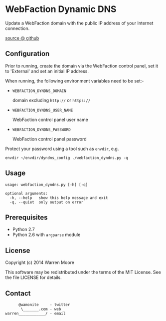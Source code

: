 # WebFaction Dynamic DNS

Update a WebFaction domain with the public IP address of your Internet connection.

[source @ github](https://github.com/wamonite/webfaction_dyndns)

## Configuration

Prior to running, create the domain via the WebFaction control panel, set it to 'External' and set an initial IP address.

When running, the following environment variables need to be set:-

* `WEBFACTION_DYNDNS_DOMAIN`

	domain excluding `http://` or `https://`
	
* `WEBFACTION_DYNDNS_USER_NAME`

	WebFaction control panel user name
	
* `WEBFACTION_DYNDNS_PASSWORD`

	WebFaction control panel password

Protect your password using a tool such as `envdir`, e.g.

	envdir ~/envdir/dyndns_config ./webfaction_dyndns.py -q
	
## Usage

	usage: webfaction_dyndns.py [-h] [-q]

	optional arguments:
      -h, --help   show this help message and exit
      -q, --quiet  only output on error
  
## Prerequisites

* Python 2.7
* Python 2.6 with `argparse` module

## License

Copyright (c) 2014 Warren Moore

This software may be redistributed under the terms of the MIT License.
See the file LICENSE for details.

## Contact

          @wamonite     - twitter
           \_______.com - web
    warren____________/ - email

